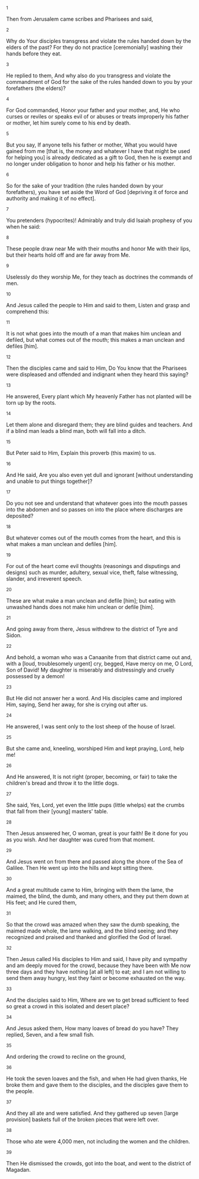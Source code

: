 <sup>1</sup> 

Then from Jerusalem came scribes and Pharisees and said, 

<sup>2</sup> 

Why do Your disciples transgress and violate the rules handed down by the elders of the past? For they do not practice [ceremonially] washing their hands before they eat. 

<sup>3</sup> 

He replied to them, And why also do you transgress and violate the commandment of God for the sake of the rules handed down to you by your forefathers (the elders)? 

<sup>4</sup> 

For God commanded, Honor your father and your mother, and, He who curses or reviles or speaks evil of or abuses or treats improperly his father or mother, let him surely come to his end by death. 

<sup>5</sup> 

But you say, If anyone tells his father or mother, What you would have gained from me [that is, the money and whatever I have that might be used for helping you] is already dedicated as a gift to God, then he is exempt and no longer under obligation to honor and help his father or his mother. 

<sup>6</sup> 

So for the sake of your tradition (the rules handed down by your forefathers), you have set aside the Word of God [depriving it of force and authority and making it of no effect]. 

<sup>7</sup> 

You pretenders (hypocrites)! Admirably and truly did Isaiah prophesy of you when he said: 

<sup>8</sup> 

These people draw near Me with their mouths and honor Me with their lips, but their hearts hold off and are far away from Me. 

<sup>9</sup> 

Uselessly do they worship Me, for they teach as doctrines the commands of men. 

<sup>10</sup> 

And Jesus called the people to Him and said to them, Listen and grasp and comprehend this: 

<sup>11</sup> 

It is not what goes into the mouth of a man that makes him unclean and defiled, but what comes out of the mouth; this makes a man unclean and defiles [him]. 

<sup>12</sup> 

Then the disciples came and said to Him, Do You know that the Pharisees were displeased and offended and indignant when they heard this saying? 

<sup>13</sup> 

He answered, Every plant which My heavenly Father has not planted will be torn up by the roots. 

<sup>14</sup> 

Let them alone and disregard them; they are blind guides and teachers. And if a blind man leads a blind man, both will fall into a ditch. 

<sup>15</sup> 

But Peter said to Him, Explain this proverb (this maxim) to us. 

<sup>16</sup> 

And He said, Are you also even yet dull and ignorant [without understanding and unable to put things together]? 

<sup>17</sup> 

Do you not see and understand that whatever goes into the mouth passes into the abdomen and so passes on into the place where discharges are deposited? 

<sup>18</sup> 

But whatever comes out of the mouth comes from the heart, and this is what makes a man unclean and defiles [him]. 

<sup>19</sup> 

For out of the heart come evil thoughts (reasonings and disputings and designs) such as murder, adultery, sexual vice, theft, false witnessing, slander, and irreverent speech. 

<sup>20</sup> 

These are what make a man unclean and defile [him]; but eating with unwashed hands does not make him unclean or defile [him]. 

<sup>21</sup> 

And going away from there, Jesus withdrew to the district of Tyre and Sidon. 

<sup>22</sup> 

And behold, a woman who was a Canaanite from that district came out and, with a [loud, troublesomely urgent] cry, begged, Have mercy on me, O Lord, Son of David! My daughter is miserably and distressingly and cruelly possessed by a demon! 

<sup>23</sup> 

But He did not answer her a word. And His disciples came and implored Him, saying, Send her away, for she is crying out after us. 

<sup>24</sup> 

He answered, I was sent only to the lost sheep of the house of Israel. 

<sup>25</sup> 

But she came and, kneeling, worshiped Him and kept praying, Lord, help me! 

<sup>26</sup> 

And He answered, It is not right (proper, becoming, or fair) to take the children's bread and throw it to the little dogs. 

<sup>27</sup> 

She said, Yes, Lord, yet even the little pups (little whelps) eat the crumbs that fall from their [young] masters' table. 

<sup>28</sup> 

Then Jesus answered her, O woman, great is your faith! Be it done for you as you wish. And her daughter was cured from that moment. 

<sup>29</sup> 

And Jesus went on from there and passed along the shore of the Sea of Galilee. Then He went up into the hills and kept sitting there. 

<sup>30</sup> 

And a great multitude came to Him, bringing with them the lame, the maimed, the blind, the dumb, and many others, and they put them down at His feet; and He cured them, 

<sup>31</sup> 

So that the crowd was amazed when they saw the dumb speaking, the maimed made whole, the lame walking, and the blind seeing; and they recognized and praised and thanked and glorified the God of Israel. 

<sup>32</sup> 

Then Jesus called His disciples to Him and said, I have pity and sympathy and am deeply moved for the crowd, because they have been with Me now three days and they have nothing [at all left] to eat; and I am not willing to send them away hungry, lest they faint or become exhausted on the way. 

<sup>33</sup> 

And the disciples said to Him, Where are we to get bread sufficient to feed so great a crowd in this isolated and desert place? 

<sup>34</sup> 

And Jesus asked them, How many loaves of bread do you have? They replied, Seven, and a few small fish. 

<sup>35</sup> 

And ordering the crowd to recline on the ground, 

<sup>36</sup> 

He took the seven loaves and the fish, and when He had given thanks, He broke them and gave them to the disciples, and the disciples gave them to the people. 

<sup>37</sup> 

And they all ate and were satisfied. And they gathered up seven [large provision] baskets full of the broken pieces that were left over. 

<sup>38</sup> 

Those who ate were 4,000 men, not including the women and the children. 

<sup>39</sup> 

Then He dismissed the crowds, got into the boat, and went to the district of Magadan.